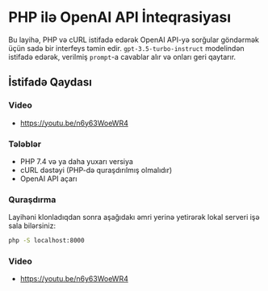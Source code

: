 # PHP ilə OpenAI API İnteqrasiyası

Bu layihə, PHP və cURL istifadə edərək OpenAI API-yə sorğular göndərmək üçün sadə bir interfeys təmin edir. `gpt-3.5-turbo-instruct` modelindən istifadə edərək, verilmiş `prompt`-a cavablar alır və onları geri qaytarır.

## İstifadə Qaydası


### Video
- https://youtu.be/n6y63WoeWR4

### Tələblər
- PHP 7.4 və ya daha yuxarı versiya
- cURL dəstəyi (PHP-də quraşdırılmış olmalıdır)
- OpenAI API açarı

### Quraşdırma

Layihəni klonladıqdan sonra aşağıdakı əmri yerinə yetirərək lokal serveri işə sala bilərsiniz:

```bash
php -S localhost:8000

```

### Video
- https://youtu.be/n6y63WoeWR4
